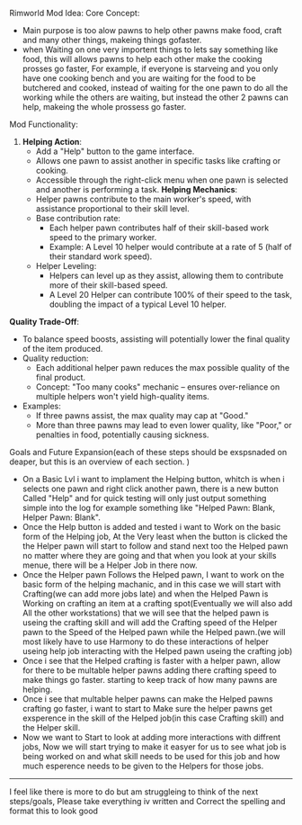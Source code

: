 Rimworld Mod Idea:
Core Concept:
- Main purpose is too alow pawns to help other pawns make food, craft and many other things, makeing things gofaster.
- when Waiting on one very importent things to lets say something like food, this will allows pawns to help each other make the cooking prosses go faster, For example, if everyone is starveing and you only have one cooking bench and you are waiting for the food to be butchered and cooked, instead of waiting for the one pawn to do all the working while the others are waiting, but instead the other 2 pawns can help, makeing the whole prossess go faster.

Mod Functionality:
1. **Helping Action**:
   - Add a "Help" button to the game interface.
   - Allows one pawn to assist another in specific tasks like crafting or cooking. 
   - Accessible through the right-click menu when one pawn is selected and another is performing a task.
**Helping Mechanics**:
   - Helper pawns contribute to the main worker's speed, with assistance proportional to their skill level.
   - Base contribution rate:
     - Each helper pawn contributes half of their skill-based work speed to the primary worker.
     - Example: A Level 10 helper would contribute at a rate of 5 (half of their standard work speed).
   - Helper Leveling:
     - Helpers can level up as they assist, allowing them to contribute more of their skill-based speed.
     - A Level 20 Helper can contribute 100% of their speed to the task, doubling the impact of a typical Level 10 helper.

**Quality Trade-Off**: 
   - To balance speed boosts, assisting will potentially lower the final quality of the item produced.
   - Quality reduction:
     - Each additional helper pawn reduces the max possible quality of the final product.
     - Concept: "Too many cooks" mechanic – ensures over-reliance on multiple helpers won't yield high-quality items.
   - Examples:
     - If three pawns assist, the max quality may cap at "Good."
     - More than three pawns may lead to even lower quality, like "Poor," or penalties in food, potentially causing sickness.

Goals and Future Expansion(each of these steps should be exspsnaded on deaper, but this is an overview of each section. )
- On a Basic Lvl i want to implament the Helping button, whitch is when i selects one pawn and right click another pawn, there is a new button Called "Help" and for quick testing will only just output something simple into the log for example something like "Helped Pawn: Blank, Helper Pawn: Blank".
- Once the Help button is added and tested i want to Work on the basic form of the Helping job, At the Very least when the button is clicked the the Helper pawn will start to follow and stand next too the Helped pawn no matter where they are going and that when you look at your skills menue, there will be a Helper Job in there now.
- Once the Helper pawn Follows the Helped pawn, I want to work on the basic form of the helping machanic, and in this case we will start with Crafting(we can add more jobs late) and when the Helped Pawn is Working on crafting an item at a crafting spot(Eventually we will also add All the other workstations) that we will see that the helped pawn is useing the crafting skill and will add the Crafting speed of the Helper pawn to the Speed of the Helped pawn while the Helped pawn.(we will most likely have to use Harmony to do these interactions of helper useing help job interacting with the Helped pawn useing the crafting job)
- Once i see that the Helped crafting is faster with a helper pawn, allow for there to be multable helper pawns adding there crafting speed to make things go faster. starting to keep track of how many pawns are helping.
- Once i see that multable helper pawns can make the Helped pawns crafting go faster, i want to start to Make sure the helper pawns get exsperence in the skill of the Helped job(in this case Crafting skill) and the Helper skill.
- Now we want to Start to look at adding more interactions with diffrent jobs, Now we will start trying to make it easyer for us to see what job is being worked on and what skill needs to be used for this job and how much esperence needs to be given to the Helpers for those jobs.


___
I feel like there is more to do but am struggleing to think of the next steps/goals, Please take everything iv written and Correct the spelling and format this to look good
 
